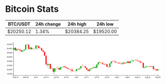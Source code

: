 # Bitcoin Stats

BTC/USDT|24h change|24h high|24h low|
|---|---|---|---|
|$20250.12|1.34%|$20384.25|$19520.00|

<img src="./chart.svg">
